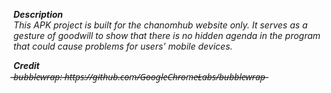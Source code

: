 ***Description***
<br>
*This APK project is built for the chanomhub website only. It serves as a gesture of goodwill to show that there is no hidden agenda in the program that could cause problems for users' mobile devices.*
<br>

***Credit***
<br>
 ̶*̶b̶u̶b̶b̶l̶e̶w̶r̶a̶p̶:̶ ̶h̶t̶t̶p̶s̶:̶/̶/̶g̶i̶t̶h̶u̶b̶.̶c̶o̶m̶/̶G̶o̶o̶g̶l̶e̶C̶h̶r̶o̶m̶e̶L̶a̶b̶s̶/̶b̶u̶b̶b̶l̶e̶w̶r̶a̶p̶*̶
